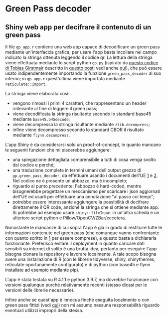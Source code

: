 # Green Pass decoder
## Shiny web app per decifrare il contenuto di un green pass

Il file `gp_app.r` contiene una web app capace di decodificare un green pass mediante un'interfaccia grafica; per usare l'app basta incollare nel campo indicato la stringa ottenuta leggendo il codice qr. 
La lettura della stringa viene effettuata mediante lo script python `gp.py` (ispirato da [questo codice di Tobias Girstmair](https://git.gir.st/greenpass.git/blob_plain/master:/greenpass.py) descritto in [questo post](https://gir.st/blog/greenpass.html); vedi anche [qui](https://github.com/ehn-dcc-development/ehn-sign-verify-python-trivial)), che può essere usato indipendentemente importando la funzione `green_pass_decoder` al suo interno; in `gp_app.r` quest'ultima viene importata mediante `reticulate::import`.

La stringa viene elaborata così:
- vengono rimossi i primi 4 caratteri, che rappresentano un header irrilevante al fine di leggere il green pass;
- viene decodificata la stringa risultante secondo lo standard base45 mediante `base45.b45decode`;
- viene decompressa la stringa risultante mediante `zlib.decompress`;
- infine viene decompresso secondo lo standard CBOR il risultato mediante `flynn.decompress`.

L'app Shiny è da considerarsi solo un proof-of-concept, in quanto mancano le seguenti funzioni che mi piacerebbe aggiungere:
- una spiegazione dettagliata comprensibile a tutti di cosa venga svolto dal codice e perché;
- una traduzione completa in termini umani dell'output grezzo di `gp.green_pass_decoder`, da effettuare usando i documenti dell'UE [1](https://ec.europa.eu/health/sites/default/files/ehealth/docs/covid-certificate_json_specification_en.pdf) e [2](https://ec.europa.eu/health/sites/default/files/ehealth/docs/digital-green-certificates_dt-specifications_en.pdf). Nel codice ne è presente un abbozzo, ma è incompleto;
- riguardo al punto precedente: l'abbozzo è hard-coded, mentre bisognerebbe progettare un meccanismo per scaricare i json aggiornati dell'UE ed usarli per effettuare una annotazione "al passo coi tempi";
- potrebbe essere interessante aggiungere la possibilità di decifrare direttamente il QR code, anziché la stringa che si ottiene mediante app. Si potrebbe ad esempio usare `shiny::fileInput` in un'altra scheda e un ulteriore script python e Pillow/OpenCV/ZBar/eccetera.

Nonostante le mancanze di cui sopra l'app è già in grado di restituire tutte le informazioni contenute nel green pass (che comunque vanno confrontante con quanto scritto in [1](https://ec.europa.eu/health/sites/default/files/ehealth/docs/covid-certificate_json_specification_en.pdf) per essere comprese), e questo basta a dichiararla funzionante.
Preferisco evitare il deployment in quanto caricare dati sensibili su internet di solito è una brutta idea; pertanto per eseguire l'app bisogna clonare la repository e lavorare localmente. A tale scopo bisogna avere una installazione di R (con le librerie tidyverse, shiny, shinythemes, reticulate oportunamente configurato) e di python (con base45 e flynn installate ad esempio mediante pip).

L'app è stata testata su R 4.1.1 e python 3.9.7, ma dovrebbe funzionare con versioni qualunque purché relativamente recenti (stesso dicasi per le versioni delle librerie necessarie).

Infine anche se quest'app è innocua finché eseguita localmente o con green pass fittizi (vedi [qui](https://dgc.a-sit.at/ehn/)) non mi assumo nessuna responsabilità riguardo eventuali utilizzi impropri della stessa.
